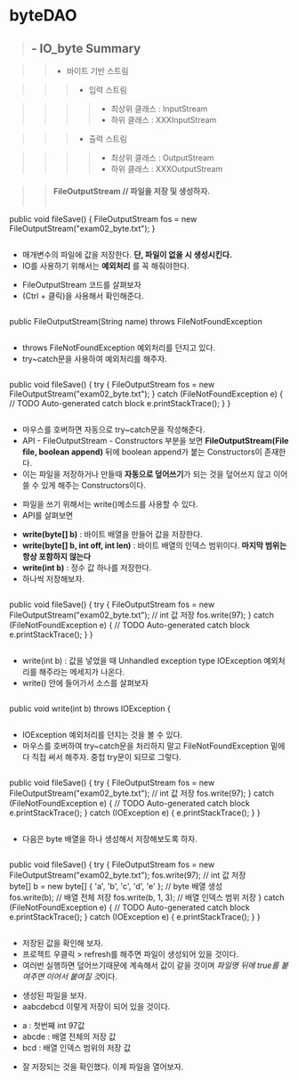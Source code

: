 # byteDAO
> ## - IO_byte Summary

>> - 바이트 기반 스트림

>>> - 입력 스트림 

>>>> - 최상위 클래스 : InputStream
>>>> - 하위 클래스 : XXXInputStream

>>> - 출력 스트림

>>>> - 최상위 클래스 : OutputStream
>>>> - 하위 클래스 : XXXOutputStream

>> #### FileOutputStream // 파일을 저장 및 생성하자.
>> ```
public void fileSave() {
		FileOutputStream fos = new FileOutputStream("exam02_byte.txt");
	}
>> ```

>>
- 매개변수의 파일에 값을 저장한다. **단, 파일이 없을 시 생성시킨다.**
- IO를 사용하기 위해서는 **예외처리** 를 꼭 해줘야한다.

>>
- FileOutputStream 코드를 살펴보자
- (Ctrl + 클릭)을 사용해서 확인해준다.

>> ```
public FileOutputStream(String name) throws FileNotFoundException
>> ```

>>
- throws FileNotFoundException 예외처리를 던지고 있다.
- try~catch문을 사용하여 예외처리를 해주자.

>> ```
public void fileSave() {
		try {
			FileOutputStream fos = new FileOutputStream("exam02_byte.txt");
		} catch (FileNotFoundException e) {
			// TODO Auto-generated catch block
			e.printStackTrace();
		}
	}
>> ```

>> 
- 마우스를 호버하면 자동으로 try~catch문을 작성해준다.
- API - FileOutputStream - Constructors 부분을 보면 **FileOutputStream(File file, boolean append)** 뒤에 boolean append가 붙는 Constructors이 존재한다.
- 이는 파일을 저장하거나 만들때 **자동으로 덮어쓰기**가 되는 것을 덮어쓰지 않고 이어쓸 수 있게 해주는 Constructors이다.

>>
- 파일을 쓰기 위해서는 write()메소드를 사용할 수 있다.
- API를 살펴보면 

>>> 
- **write(byte[] b)** : 바이트 배열을 만들어 값을 저장한다.
- **write(byte[] b, int off, int len)** : 바이트 배열의 인덱스 범위이다. **마지막 범위는 항상 포함하지 않는다**
- **write(int b)** : 정수 값 하나를 저장한다.
- 하나씩 저장해보자.

>> ```
public void fileSave() {
		try {
			FileOutputStream fos = new FileOutputStream("exam02_byte.txt");
			// int 값 저장
			fos.write(97);
		} catch (FileNotFoundException e) {
			// TODO Auto-generated catch block
			e.printStackTrace();
		}
	}
>> ```

>>
- write(int b) : 값을 넣었을 때 Unhandled exception type IOException 예외처리를 해주라는 메세지가 나온다.
- write() 안에 들어가서 소스를 살펴보자

>>```
public void write(int b) throws IOException {
>> ```

>>
- IOException 예외처리를 던지는 것을 볼 수 있다.
- 마우스를 호버하여 try~catch문을 처리하지 말고 FileNotFoundException 밑에다 직접 써서 해주자. 중첩 try문이 되므로 그렇다.

>>```
public void fileSave() {
		try {
			FileOutputStream fos = new FileOutputStream("exam02_byte.txt");
			// int 값 저장
			fos.write(97);
		} catch (FileNotFoundException e) {
			// TODO Auto-generated catch block
			e.printStackTrace();
		} catch (IOException e) {
			e.printStackTrace();
		}
	}
>> ```

>>
- 다음은 byte 배열을 하나 생성해서 저장해보도록 하자.

>>```
public void fileSave() {
		try {
			FileOutputStream fos = new FileOutputStream("exam02_byte.txt");	
			fos.write(97); // int 값 저장	
			byte[] b = new byte[] { 'a', 'b', 'c', 'd', 'e' }; // byte 배열 생성		
			fos.write(b); // 배열 전체 저장
			fos.write(b, 1, 3); // 배열 인덱스 범위 저장	
		} catch (FileNotFoundException e) {
			// TODO Auto-generated catch block
			e.printStackTrace();
		} catch (IOException e) {
			e.printStackTrace();
		}
	}
>> ```

>>
- 저장된 값을 확인해 보자. 
- 프로젝트 우클릭 > refresh를 해주면 파일이 생성되어 있을 것이다.
- 여러번 실행하면 덮어쓰기때문에 계속해서 값이 같을 것이며 *파일명 뒤에 true를 붙여주면 이어서 붙여질 것*이다.

>>
- 생성된 파일을 보자.
- aabcdebcd 이렇게 저장이 되어 있을 것이다.

>>> 
- a : 첫번째 int 97값
- abcde : 배열 전체의 저장 값
- bcd : 배열 인덱스 범위의 저장 값

>>
- 잘 저장되는 것을 확인했다. 이제 파일을 열어보자.
